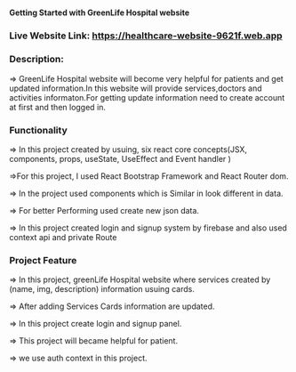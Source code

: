 #### Getting Started with GreenLife Hospital website

### Live Website Link: https://healthcare-website-9621f.web.app

### Description:

=> GreenLife Hospital website will become very helpful for patients and get updated information.In this website will provide services,doctors and activities informaton.For getting update information need to create account at first and then logged in.

### Functionality
=> In this project created by usuing, six react core concepts(JSX, components, props, useState, UseEffect and Event handler )

=>For this project, I used React Bootstrap Framework and React Router dom.

=> In the project used components which is Similar in look different in data.

=> For better Performing used  create new json data.

=> In this project created login and signup system by firebase and also used context api and private Route


### Project Feature
=> In this project, greenLife Hospital website where services created by (name, img, description) information usuing cards.

=> After adding Services Cards information are updated.

=> In this project create login and signup panel.

=> This project will became helpful for patient.

=> we use auth context in this project.